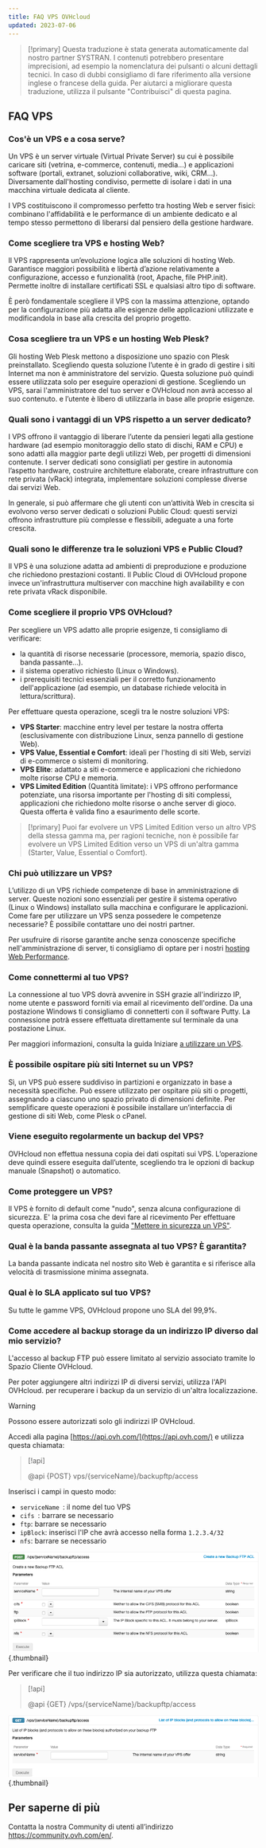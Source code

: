 ```yaml
---
title: FAQ VPS OVHcloud
updated: 2023-07-06
---
```


> [!primary]
> Questa traduzione è stata generata automaticamente dal nostro partner SYSTRAN. I contenuti potrebbero presentare imprecisioni, ad esempio la nomenclatura dei pulsanti o alcuni dettagli tecnici. In caso di dubbi consigliamo di fare riferimento alla versione inglese o francese della guida. Per aiutarci a migliorare questa traduzione, utilizza il pulsante "Contribuisci" di questa pagina.
>

## FAQ VPS

### Cos'è un VPS e a cosa serve?

Un VPS è un server virtuale (Virtual Private Server) su cui è possibile caricare siti (vetrina, e-commerce, contenuti, media...) e applicazioni software (portali, extranet, soluzioni collaborative, wiki, CRM...). Diversamente dall'hosting condiviso, permette di isolare i dati in una macchina virtuale dedicata al cliente. 

I VPS costituiscono il compromesso perfetto tra hosting Web e server fisici: combinano l'affidabilità e le performance di un ambiente dedicato e al tempo stesso permettono di liberarsi dal pensiero della gestione hardware.

### Come scegliere tra VPS e hosting Web?

Il VPS rappresenta un’evoluzione logica alle soluzioni di hosting Web. Garantisce maggiori possibilità e libertà d’azione relativamente a configurazione, accesso e funzionalità (root, Apache, file PHP.init). Permette inoltre di installare certificati SSL e qualsiasi altro tipo di software.

È però fondamentale scegliere il VPS con la massima attenzione, optando per la configurazione più adatta alle esigenze delle applicazioni utilizzate e modificandola in base alla crescita del proprio progetto.

### Cosa scegliere tra un VPS e un hosting Web Plesk?

Gli hosting Web Plesk mettono a disposizione uno spazio con Plesk preinstallato. Scegliendo questa soluzione l’utente è in grado di gestire i siti Internet ma non è amministratore del servizio. Questa soluzione può quindi essere utilizzata solo per eseguire operazioni di gestione.
Scegliendo un VPS, sarai l'amministratore del tuo server e OVHcloud non avrà accesso al suo contenuto. e l’utente è libero di utilizzarla in base alle proprie esigenze.

### Quali sono i vantaggi di un VPS rispetto a un server dedicato?

I VPS offrono il vantaggio di liberare l’utente da pensieri legati alla gestione hardware (ad esempio monitoraggio dello stato di dischi, RAM e CPU) e sono adatti alla maggior parte degli utilizzi Web, per progetti di dimensioni contenute.
I server dedicati sono consigliati per gestire in autonomia l’aspetto hardware, costruire architetture elaborate, creare infrastrutture con rete privata (vRack) integrata, implementare soluzioni complesse diverse dai servizi Web.

In generale, si può affermare che gli utenti con un’attività Web in crescita si evolvono verso server dedicati o soluzioni Public Cloud: questi servizi offrono infrastrutture più complesse e flessibili, adeguate a una forte crescita.

### Quali sono le differenze tra le soluzioni VPS e Public Cloud?

Il VPS è una soluzione adatta ad ambienti di preproduzione e produzione che richiedono prestazioni costanti. 
Il Public Cloud di OVHcloud propone invece un'infrastruttura multiserver con macchine high availability e con rete privata vRack disponibile.

### Come scegliere il proprio VPS OVHcloud?

Per scegliere un VPS adatto alle proprie esigenze, ti consigliamo di verificare:

- la quantità di risorse necessarie (processore, memoria, spazio disco, banda passante...).
- il sistema operativo richiesto (Linux o Windows).
- i prerequisiti tecnici essenziali per il corretto funzionamento dell'applicazione (ad esempio, un database richiede velocità in lettura/scrittura).

Per effettuare questa operazione, scegli tra le nostre soluzioni VPS:

- **VPS Starter**: macchine entry level per testare la nostra offerta (esclusivamente con distribuzione Linux, senza pannello di gestione Web).
- **VPS Value, Essential e Comfort**: ideali per l'hosting di siti Web, servizi di e-commerce o sistemi di monitoring.
- **VPS Elite**: adattato a siti e-commerce e applicazioni che richiedono molte risorse CPU e memoria.
- **VPS Limited Edition** (Quantità limitate): i VPS offrono performance potenziate, una risorsa importante per l'hosting di siti complessi, applicazioni che richiedono molte risorse o anche server di gioco. Questa offerta è valida fino a esaurimento delle scorte.

> [!primary]
> Puoi far evolvere un VPS Limited Edition verso un altro VPS della stessa gamma ma, per ragioni tecniche, non è possibile far evolvere un VPS Limited Edition verso un VPS di un'altra gamma (Starter, Value, Essential o Comfort).

### Chi può utilizzare un VPS?

L’utilizzo di un VPS richiede competenze di base in amministrazione di server. Queste nozioni sono essenziali per gestire il sistema operativo (Linux o Windows) installato sulla macchina e configurare le applicazioni. Come fare per utilizzare un VPS senza possedere le competenze necessarie? È possibile contattare uno dei nostri partner. 

Per usufruire di risorse garantite anche senza conoscenze specifiche nell'amministrazione di server, ti consigliamo di optare per i nostri [hosting Web Performance](https://www.ovhcloud.com/it/web-hosting/performance-offer/).

### Come connettermi al tuo VPS?

La connessione al tuo VPS dovrà avvenire in SSH grazie all'indirizzo IP, nome utente e password forniti via email al ricevimento dell'ordine.
Da una postazione Windows ti consigliamo di connetterti con il software Putty. La connessione potrà essere effettuata direttamente sul terminale da una postazione Linux.

Per maggiori informazioni, consulta la guida Iniziare [a utilizzare un VPS](/pages/cloud/vps/starting_with_a_vps).

### È possibile ospitare più siti Internet su un VPS?

Sì, un VPS può essere suddiviso in partizioni e organizzato in base a necessità specifiche. Può essere utilizzato per ospitare più siti o progetti, assegnando a ciascuno uno spazio privato di dimensioni definite. Per semplificare queste operazioni è possibile installare un’interfaccia di gestione di siti Web, come Plesk o cPanel.

### Viene eseguito regolarmente un backup del VPS?

OVHcloud non effettua nessuna copia dei dati ospitati sui VPS. L’operazione deve quindi essere eseguita dall’utente,
scegliendo tra le opzioni di backup manuale (Snapshot) o automatico.

### Come proteggere un VPS?

Il VPS è fornito di default come "nudo", senza alcuna configurazione di sicurezza. E' la prima cosa che devi fare al ricevimento
Per effettuare questa operazione, consulta la guida ["Mettere in sicurezza un VPS"](/pages/cloud/vps/secure_your_vps).

### Qual è la banda passante assegnata al tuo VPS? È garantita?

La banda passante indicata nel nostro sito Web è garantita e si riferisce alla velocità di trasmissione minima assegnata.

### Qual è lo SLA applicato sul tuo VPS?

Su tutte le gamme VPS, OVHcloud propone uno SLA del 99,9%.

### Come accedere al backup storage da un indirizzo IP diverso dal mio servizio? <a name="backupstorage"></a>

L'accesso al backup FTP può essere limitato al servizio associato tramite lo Spazio Cliente OVHcloud.

Per poter aggiungere altri indirizzi IP di diversi servizi, utilizza l'API OVHcloud.
per recuperare i backup da un servizio di un'altra localizzazione.

> [!warning]
> Possono essere autorizzati solo gli indirizzi IP OVHcloud.
>

Accedi alla pagina [https://api.ovh.com/](https://api.ovh.com/) e utilizza questa chiamata:

> [!api]
>
> @api {POST} vps/{serviceName}/backupftp/access
>

Inserisci i campi in questo modo:

- `serviceName `: il nome del tuo VPS
- `cifs `: barrare se necessario
- `ftp`: barrare se necessario
- `ipBlock`: inserisci l'IP che avrà accesso nella forma `1.2.3.4/32`
- `nfs`: barrare se necessario

![post api](images/post-api.png){.thumbnail}

Per verificare che il tuo indirizzo IP sia autorizzato, utilizza questa chiamata:

> [!api]
>
> @api {GET} /vps/{serviceName}/backupftp/access
>

![get api](images/get-api.png){.thumbnail}

## Per saperne di più

Contatta la nostra Community di utenti all’indirizzo <https://community.ovh.com/en/>.
